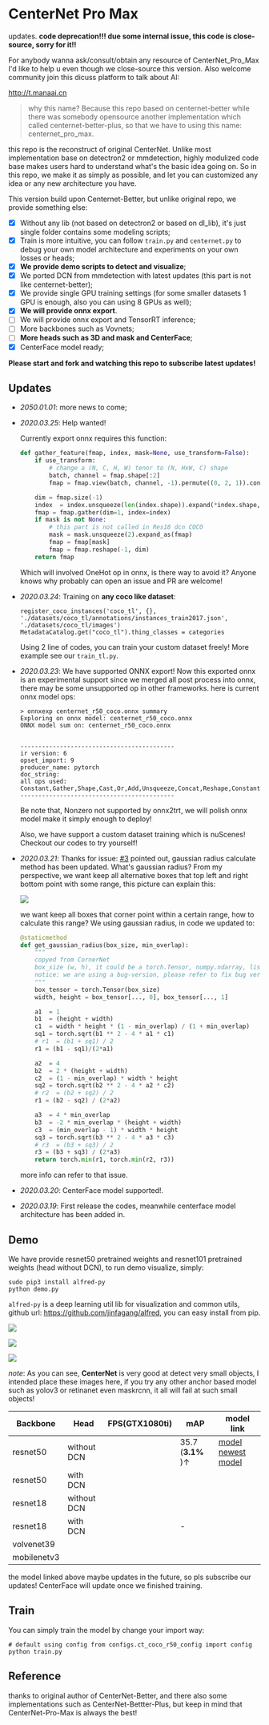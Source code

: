 # CenterNet Pro Max

updates.
**code deprecation!!! due some internal issue, this code is close-source, sorry for it!!**

For anybody wanna ask/consult/obtain any resource of CenterNet_Pro_Max I'd like to help u even though we close-source this version. Also welcome community join this dicuss platform to talk about AI:

http://t.manaai.cn

> why this name? Because this repo based on centernet-better while there was somebody opensource another implementation which called centernet-better-plus, so that we have to using this name: centernet_pro_max. 

this repo is the reconstruct of original CenterNet. Unlike most implementation base on detectron2 or mmdetection, highly modulized code base makes users hard to understand what's the basic idea going on. So in this repo, we make it  as simply as possible, and let you can customized any idea or any new architecture you have.

This version build upon Centernet-Better, but unlike original repo, we provide something else:

- [x] Without any lib (not based on detectron2 or based on dl_lib), it's just single folder contains some modeling scripts;
- [x] Train is more intuitive, you can follow `train.py` and `centernet.py` to debug your own model architecture and experiments on your own losses or heads;
- [x] **We provide demo scripts to detect and visualize**;
- [x] We ported DCN from mmdetection with latest updates (this part is not like centernet-better);
- [x] We provide single GPU training settings (for some smaller datasets 1 GPU is enough, also you can using 8 GPUs as well);
- [x] **We will provide onnx export**.
- [ ] We will provide onnx export and TensorRT inference;
- [ ] More backbones such as Vovnets;
- [ ] **More heads such as 3D and mask and CenterFace**;
- [x] CenterFace model ready;

**Please start and fork and watching this repo to subscribe latest updates!**



## Updates

- *2050.01.01*: more news to come;

- *2020.03.25*: Help wanted!

  Currently export onnx requires this function:

  ```python
  def gather_feature(fmap, index, mask=None, use_transform=False):
      if use_transform:
          # change a (N, C, H, W) tenor to (N, HxW, C) shape
          batch, channel = fmap.shape[:2]
          fmap = fmap.view(batch, channel, -1).permute((0, 2, 1)).contiguous()
  
      dim = fmap.size(-1)
      index  = index.unsqueeze(len(index.shape)).expand(*index.shape, dim)
      fmap = fmap.gather(dim=1, index=index)
      if mask is not None:
          # this part is not called in Res18 dcn COCO
          mask = mask.unsqueeze(2).expand_as(fmap)
          fmap = fmap[mask]
          fmap = fmap.reshape(-1, dim)
      return fmap
  ```

  Which will involved OneHot op in onnx, is there way to avoid it? Anyone knows why probably can open an issue and PR are welcome!

- *2020.03.24*: Training on **any coco like dataset**:

  ```
  register_coco_instances('coco_tl', {}, './datasets/coco_tl/annotations/instances_train2017.json', './datasets/coco_tl/images')
  MetadataCatalog.get("coco_tl").thing_classes = categories
  ```

  Using 2 line of codes, you can train your custom dataset freely! More example see our `train_tl.py`.

- *2020.03.23*: We have supported ONNX export! Now this exported onnx is an experimental support since we merged all post process into onnx, there may be some unsupported op in other frameworks. here is current onnx model ops:

  ```
  > onnxexp centernet_r50_coco.onnx summary
  Exploring on onnx model: centernet_r50_coco.onnx
  ONNX model sum on: centernet_r50_coco.onnx
  
  
  -------------------------------------------
  ir version: 6
  opset_import: 9 
  producer_name: pytorch
  doc_string: 
  all ops used: Constant,Gather,Shape,Cast,Or,Add,Unsqueeze,Concat,Reshape,ConstantOfShape,Mul,Equal,Where,Expand,NonZero,Transpose,Squeeze,Slice,ATen,Conv,BatchNormalization,Relu,MaxPool,ConvTranspose,Sigmoid,TopK,Flatten,Div
  -------------------------------------------
  ```

  Be note that, Nonzero not supported by onnx2trt, we will polish onnx model make it simply enough to deploy!

  Also, we have support a custom dataset training which is nuScenes! Checkout our codes to try yourself!

- *2020.03.21*: Thanks for issue: [#3](https://github.com/jinfagang/CenterNet_Pro_Max/issues/3) pointed out, gaussian radius calculate method has been updated. What's gaussian radius? From my perspective, we want keep all alternative boxes that top left and right bottom point with some range, this picture can explain this:

  ![](https://pic3.zhimg.com/80/v2-2c6dcd69318e8650eddab6a4c82407ba_720w.jpg)

  we want keep all boxes that corner point within a certain range, how to calculate this range? We using gaussian radius, in code we updated to:

  ```python
  @staticmethod
  def get_gaussian_radius(box_size, min_overlap):
      """
      copyed from CornerNet
      box_size (w, h), it could be a torch.Tensor, numpy.ndarray, list or tuple
      notice: we are using a bug-version, please refer to fix bug version in CornerNet
      """
      box_tensor = torch.Tensor(box_size)
      width, height = box_tensor[..., 0], box_tensor[..., 1]
  
      a1  = 1
      b1  = (height + width)
      c1  = width * height * (1 - min_overlap) / (1 + min_overlap)
      sq1 = torch.sqrt(b1 ** 2 - 4 * a1 * c1)
      # r1  = (b1 + sq1) / 2
      r1 = (b1 - sq1)/(2*a1)
  
      a2  = 4
      b2  = 2 * (height + width)
      c2  = (1 - min_overlap) * width * height
      sq2 = torch.sqrt(b2 ** 2 - 4 * a2 * c2)
      # r2  = (b2 + sq2) / 2
      r1 = (b2 - sq2) / (2*a2)
  
      a3  = 4 * min_overlap
      b3  = -2 * min_overlap * (height + width)
      c3  = (min_overlap - 1) * width * height
      sq3 = torch.sqrt(b3 ** 2 - 4 * a3 * c3)
      # r3  = (b3 + sq3) / 2
      r3 = (b3 + sq3) / (2*a3)
      return torch.min(r1, torch.min(r2, r3))
  ```

  more info can refer to that issue.

- *2020.03.20*: CenterFace model supported!.

- *2020.03.19*: First release the codes, meanwhile centerface model architecture has been added in.



## Demo

We have provide resnet50 pretrained weights and resnet101 pretrained weights (head without DCN), to run demo visualize, simply:

```
sudo pip3 install alfred-py
python demo.py
```

`alfred-py` is a deep learning util lib for visualization and common utils, github url: https://github.com/jinfagang/alfred, you can easy install from pip.

![](https://s1.ax1x.com/2020/03/19/8rWijK.png)

![](https://s1.ax1x.com/2020/03/19/8rW8Hg.png)



![](https://s1.ax1x.com/2020/03/19/8rWa3q.png)

*note*: As you can see, **CenterNet** is very good at detect very small objects, I intended place these images here, if you try any other anchor based model such as yolov3 or retinanet even maskrcnn, it all will fail at such small objects! 




| **Backbone** | **Head**    | FPS(GTX1080ti) | mAP               | model link                                                   |
| ------------ | ----------- | -------------- | ----------------- | ------------------------------------------------------------ |
| resnet50     | without DCN |                | 35.7 (**3.1%** )↑ | [model](https://drive.google.com/open?id=1QJaMpT5WPC1XrrptOvoUSFLC1ww9k9qu) [newest model](https://share.weiyun.com/5w85xMm) |
| resnet50     | with DCN    |                |                   |                                                              |
| resnet18     | without DCN |                |                   |                                                              |
| resnet18     | with DCN    |                | -                 |                                                              |
| volvenet39   |             |                |                   |                                                              |
| mobilenetv3  |             |                |                   |                                                              |

the model linked above maybe updates in the future, so pls subscribe our updates! CenterFace will update once we finished training. 



## Train

You can simply train the model by change your import way:

```
# default using config from configs.ct_coco_r50_config import config
python train.py
```





## Reference

thanks to original author of CenterNet-Better, and there also some implementations such as CenterNet-Bettter-Plus, but keep in mind that CenterNet-Pro-Max is always the best!
